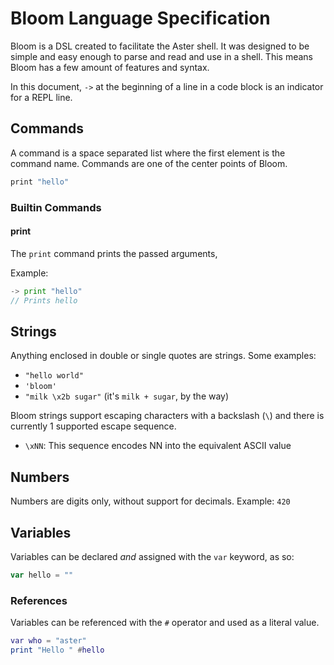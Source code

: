# Bloom Language Specification
Bloom is a DSL created to facilitate the Aster shell. It was
designed to be simple and easy enough to parse and read and use
in a shell. This means Bloom has a few amount of features
and syntax.

In this document, `->` at the beginning of a line
in a code block is an indicator for a REPL line.

## Commands
A command is a space separated list where the first element is the
command name. Commands are one of the center points of Bloom.

```sh
print "hello"
```

### Builtin Commands
#### print
The `print` command prints the passed arguments,

Example:
```go
-> print "hello"
// Prints hello
```

## Strings
Anything enclosed in double or single quotes are strings.
Some examples:
- `"hello world"`
- `'bloom'`
- `"milk \x2b sugar"` (it's `milk + sugar`, by the way)

Bloom strings support escaping characters with a backslash (`\`)
and there is currently 1 supported escape sequence.

- `\xNN`: This sequence encodes NN into the equivalent ASCII
value

## Numbers
Numbers are digits only, without support for decimals.
Example: `420`

## Variables
Variables can be declared *and* assigned with the `var` keyword,
as so:
```go
var hello = ""
```

### References
Variables can be referenced with the `#` operator and used as a literal
value.

```lua
var who = "aster"
print "Hello " #hello
```

